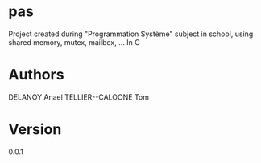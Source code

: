 # pas
Project created during "Programmation Système" subject in school, using shared memory, mutex, mailbox, ... In C

# Authors
DELANOY Anael
TELLIER--CALOONE Tom

# Version
0.0.1